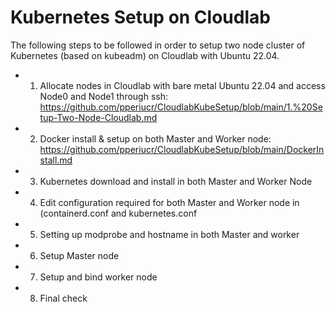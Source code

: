 # Kubernetes Setup on Cloudlab

The following steps to be followed in order to setup two node cluster  of Kubernetes (based on kubeadm) on Cloudlab with Ubuntu 22.04.

- 1. Allocate nodes in Cloudlab with bare metal Ubuntu 22.04 and access Node0 and Node1 through ssh: https://github.com/pperiucr/CloudlabKubeSetup/blob/main/1.%20Setup-Two-Node-Cloudlab.md
- 2. Docker install & setup on both Master and Worker node: https://github.com/pperiucr/CloudlabKubeSetup/blob/main/DockerInstall.md
- 3.  Kubernetes download and install in both Master and Worker Node
- 4.  Edit configuration required for both Master and Worker node in (containerd.conf and kubernetes.conf
- 5.  Setting up modprobe and hostname in both Master and worker
- 6. Setup Master node
- 7. Setup and bind worker node
- 8. Final check
